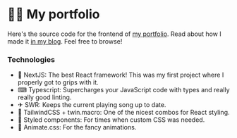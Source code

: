 # 🧑🏻 My portfolio
Here's the source code for the frontend of [my portfolio](https://wyattsell.com). Read about how I made it [in my blog](https://wyattsell.medium.com/the-making-of-my-portfolio-website-5d204b018649). Feel free to browse!

### Technologies
- 🚤 NextJS: The best React framework! This was my first project where I properly got to grips with it.
- ⌨ Typescript: Supercharges your JavaScript code with types and really really good linting.
- ✈ SWR: Keeps the current playing song up to date.
- 🎨 TailwindCSS + twin.macro: One of the nicest combos for React styling.
- 💅 Styled components: For times when custom CSS was needed.
- 🦘 Animate.css: For the fancy animations.
